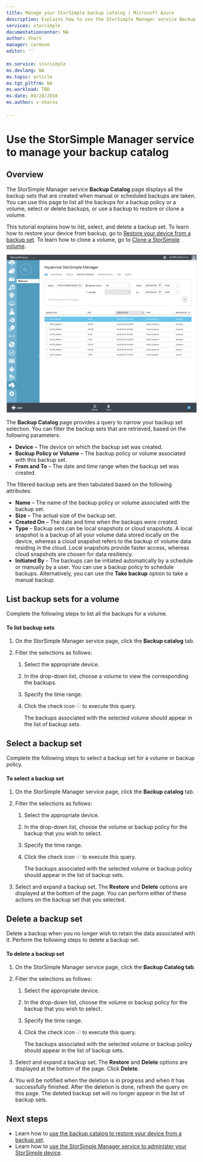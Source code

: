 ```yaml
---
title: Manage your StorSimple backup catalog | Microsoft Azure
description: Explains how to use the StorSimple Manager service Backup Catalog page to list, select, and delete backup sets for a volume.
services: storsimple
documentationcenter: NA
author: SharS
manager: carmonm
editor: ''

ms.service: storsimple
ms.devlang: NA
ms.topic: article
ms.tgt_pltfrm: NA
ms.workload: TBD
ms.date: 04/28/2016
ms.author: v-sharos

---
```

# Use the StorSimple Manager service to manage your backup catalog
## Overview
The StorSimple Manager service **Backup Catalog** page displays all the backup sets that are created when manual or scheduled backups are taken. You can use this page to list all the backups for a backup policy or a volume, select or delete backups, or use a backup to restore or clone a volume.

This tutorial explains how to list, select, and delete a backup set. To learn how to restore your device from backup, go to [Restore your device from a backup set](storsimple-restore-from-backup-set.md). To learn how to clone a volume, go to [Clone a StorSimple volume](storsimple-clone-volume.md).

![Backup catalog](./media/storsimple-manage-backup-catalog/backupcatalog.png) 

The **Backup Catalog** page provides a query to narrow your backup set selection. You can filter the backup sets that are retrieved, based on the following parameters:

* **Device** – The device on which the backup set was created.
* **Backup Policy or Volume** – The backup policy or volume associated with this backup set.
* **From and To** – The date and time range when the backup set was created.

The filtered backup sets are then tabulated based on the following attributes:

* **Name** – The name of the backup policy or volume associated with the backup set.
* **Size** – The actual size of the backup set.
* **Created On** – The date and time when the backups were created. 
* **Type** – Backup sets can be local snapshots or cloud snapshots. A local snapshot is a backup of all your volume data stored locally on the device, whereas a cloud snapshot refers to the backup of volume data residing in the cloud. Local snapshots provide faster access, whereas cloud snapshots are chosen for data resiliency.
* **Initiated By** – The backups can be initiated automatically by a schedule or manually by a user. You can use a backup policy to schedule backups. Alternatively, you can use the **Take backup** option to take a manual backup.

## List backup sets for a volume
Complete the following steps to list all the backups for a volume.

#### To list backup sets
1. On the StorSimple Manager service page, click the **Backup catalog** tab.
2. Filter the selections as follows:
   
   1. Select the appropriate device.
   2. In the drop-down list, choose a volume to view the corresponding the backups.
   3. Specify the time range.
   4. Click the check icon ![Check icon](./media/storsimple-manage-backup-catalog/HCS_CheckIcon.png) to execute this query.
      
      The backups associated with the selected volume should appear in the list of backup sets.

## Select a backup set
Complete the following steps to select a backup set for a volume or backup policy.

#### To select a backup set
1. On the StorSimple Manager service page, click the **Backup catalog** tab.
2. Filter the selections as follows:
   
   1. Select the appropriate device.
   2. In the drop-down list, choose the volume or backup policy for the backup that you wish to select.
   3. Specify the time range.
   4. Click the check icon ![Check icon](./media/storsimple-manage-backup-catalog/HCS_CheckIcon.png) to execute this query.
      
      The backups associated with the selected volume or backup policy should appear in the list of backup sets.
3. Select and expand a backup set. The **Restore** and **Delete** options are displayed at the bottom of the page. You can perform either of these actions on the backup set that you selected.

## Delete a backup set
Delete a backup when you no longer wish to retain the data associated with it. Perform the following steps to delete a backup set.

#### To delete a backup set
1. On the StorSimple Manager service page, click the **Backup Catalog tab**.
2. Filter the selections as follows:
   
   1. Select the appropriate device.
   2. In the drop-down list, choose the volume or backup policy for the backup that you wish to select.
   3. Specify the time range.
   4. Click the check icon ![Check icon](./media/storsimple-manage-backup-catalog/HCS_CheckIcon.png) to execute this query.
      
      The backups associated with the selected volume or backup policy should appear in the list of backup sets.
3. Select and expand a backup set. The **Restore** and **Delete** options are displayed at the bottom of the page. Click **Delete**.
4. You will be notified when the deletion is in progress and when it has successfully finished. After the deletion is done, refresh the query on this page. The deleted backup set will no longer appear in the list of backup sets.

## Next steps
* Learn how to [use the backup catalog to restore your device from a backup set](storsimple-restore-from-backup-set.md).
* Learn how to [use the StorSimple Manager service to administer your StorSimple device](storsimple-manager-service-administration.md).

